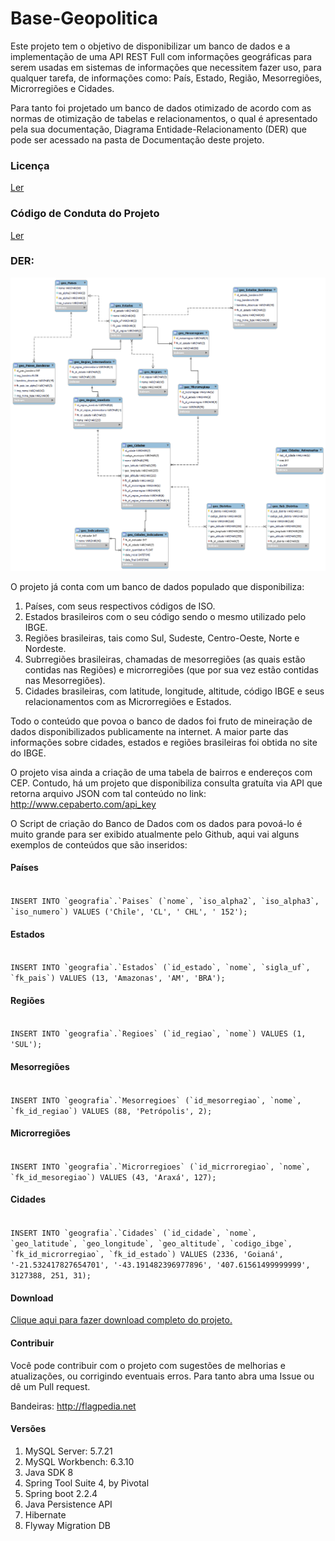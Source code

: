 # Base-Geopolitica
Este projeto tem o objetivo de disponibilizar um banco de dados e a implementação de uma API REST Full com informações geográficas para serem usadas em sistemas de informações que necessitem fazer uso, para qualquer tarefa, de informações como: País, Estado, Região, Mesorregiões, Microrregiões e Cidades.

Para tanto foi projetado um banco de dados otimizado de acordo com as normas de otimização de tabelas e relacionamentos, o qual é apresentado pela sua documentação, Diagrama Entidade-Relacionamento (DER) que pode ser acessado na pasta de Documentação deste projeto.

<h3>Licença</h3>
<a href="https://github.com/izaquiellbessas/Base-Geopolitica/blob/master/LICENSE">Ler</a>

<h3>Código de Conduta do Projeto</h3>
<a href="https://github.com/izaquiellbessas/Base-Geopolitica/blob/master/CODE_OF_CONDUCT.md">Ler</a>

<h3>DER:</h3>
<img src="https://github.com/izaquiellbessas/Base-Geopolitica/blob/master/Documenta%C3%A7%C3%A3o/DER%20Geral.png?raw=true" alt="DER" />

O projeto já conta com um banco de dados populado que disponibiliza:
<ol>
  <li> Países, com seus respectivos códigos de ISO. </li>
  <li> Estados brasileiros com o seu código sendo o mesmo utilizado pelo IBGE. </li>
  <li> Regiões brasileiras, tais como Sul, Sudeste, Centro-Oeste, Norte e Nordeste. </li>
  <li> Subrregiões brasileiras, chamadas de mesorregiões (as quais estão contidas nas Regiões) e microrregiões (que por sua vez estão contidas nas Mesorregiões).
  <li> Cidades brasileiras, com latitude, longitude, altitude, código IBGE e seus relacionamentos com as Microrregiões e Estados. </li>
</ol>

Todo o conteúdo que povoa o banco de dados foi fruto de mineiração de dados disponibilizados publicamente na internet. A maior parte das informações sobre cidades, estados e regiões brasileiras foi obtida no site do IBGE.

O projeto visa ainda a criação de uma tabela de bairros e endereços com CEP. Contudo, há um projeto que disponibiliza consulta gratuíta via API que retorna arquivo JSON com tal conteúdo no link: http://www.cepaberto.com/api_key

O Script de criação do Banco de Dados com os dados para povoá-lo é muito grande para ser exibido atualmente pelo Github, aqui vai alguns exemplos de conteúdos que são inseridos:
<h4>Países</h4>
<code>
INSERT INTO `geografia`.`Paises` (`nome`, `iso_alpha2`, `iso_alpha3`, `iso_numero`) VALUES ('Chile', 'CL', ' CHL', ' 152');
</code>

<h4>Estados</h4>
<code>
INSERT INTO `geografia`.`Estados` (`id_estado`, `nome`, `sigla_uf`, `fk_pais`) VALUES (13, 'Amazonas', 'AM', 'BRA');
</code>

<h4>Regiões</h4>
<code>
INSERT INTO `geografia`.`Regioes` (`id_regiao`, `nome`) VALUES (1, 'SUL');
</code>

<h4>Mesorregiões</h4>
<code>
INSERT INTO `geografia`.`Mesorregioes` (`id_mesorregiao`, `nome`, `fk_id_regiao`) VALUES (88, 'Petrópolis', 2);
</code>

<h4>Microrregiões</h4>
<code>
INSERT INTO `geografia`.`Microrregioes` (`id_micrroregiao`, `nome`, `fk_id_mesoregiao`) VALUES (43, 'Araxá', 127);
</code>

<h4>Cidades</h4>
<code>
INSERT INTO `geografia`.`Cidades` (`id_cidade`, `nome`, `geo_latitude`, `geo_longitude`, `geo_altitude`, `codigo_ibge`, `fk_id_microrregiao`, `fk_id_estado`) VALUES (2336, 'Goianá', '-21.532417827654701', '-43.191482396977896', '407.61561499999999', 3127388, 251, 31);
</code>

<h4>Download</h4>
<a href="https://github.com/izaquiellbessas/Base-Geopolitica/archive/master.zip"> Clique aqui para fazer download completo do projeto. </a>

<h4>Contribuir</h4>
<p>
Você pode contribuir com o projeto com sugestões de melhorias e atualizações, ou corrigindo eventuais erros. Para tanto abra uma Issue ou dê um Pull request.
</p>

Bandeiras: http://flagpedia.net

<h4>Versões</h4>
<ol>
  <li>MySQL Server: 5.7.21</li>
  <li>MySQL Workbench: 6.3.10</li>
  <li>Java SDK 8</li>
  <li>Spring Tool Suite 4, by Pivotal</li>
  <li>Spring boot 2.2.4</li>
  <li>Java Persistence API</li>
  <li>Hibernate</li>
  <li>Flyway Migration DB</li>
</ol>
